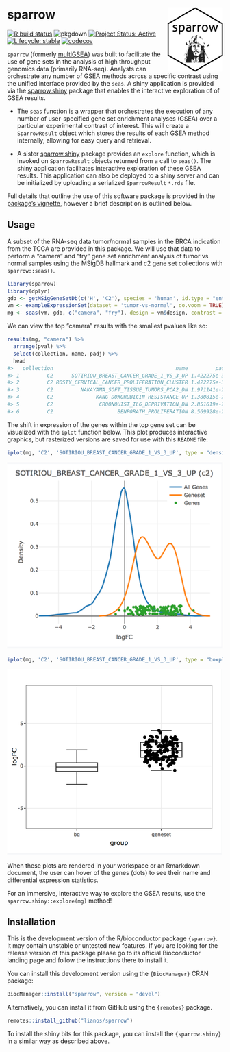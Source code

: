 
# sparrow <img src="man/figures/sparrow.png" height="150" align="right"/>

<!-- badges: start -->

[![R build
status](https://github.com/lianos/sparrow/workflows/R-CMD-check/badge.svg)](https://github.com/lianos/sparrow/actions)
![pkgdown](https://github.com/lianos/sparrow/workflows/pkgdown/badge.svg)
[![Project Status:
Active](https://www.repostatus.org/badges/latest/active.svg)](https://www.repostatus.org/#active)
[![Lifecycle:
stable](https://img.shields.io/badge/lifecycle-stable-brightgreen.svg)](https://www.tidyverse.org/lifecycle/#stable)
[![codecov](https://codecov.io/gh/lianos/sparrow/branch/develop/graph/badge.svg)](https://codecov.io/gh/lianos/sparrow)
<!-- badges: end -->

`sparrow` (formerly [multiGSEA](https://github.com/lianos/multiGSEA))
was built to facilitate the use of gene sets in the analysis of high
throughput genomics data (primarily RNA-seq). Analysts can orchestrate
any number of GSEA methods across a specific contrast using the unified
interface provided by the `seas`. A shiny application is provided via
the [sparrow.shiny](https://github.com/lianos/sparrow.shiny) package
that enables the interactive exploration of of GSEA results.

-   The `seas` function is a wrapper that orchestrates the execution of
    any number of user-specified gene set enrichment analyses (GSEA)
    over a particular experimental contrast of interest. This will
    create a `SparrowResult` object which stores the results of each
    GSEA method internally, allowing for easy query and retrieval.

-   A sister [sparrow.shiny](https://github.com/lianos/sparrow.shiny)
    package provides an `explore` function, which is invoked on
    `SparrowResult` objects returned from a call to `seas()`. The shiny
    application facilitates interactive exploration of these GSEA
    results. This application can also be deployed to a shiny server and
    can be initialized by uploading a serialized `SparrowResult` `*.rds`
    file.

Full details that outline the use of this software package is provided
in the [package’s
vignette](https://lianos.github.io/sparrow/articles/sparrow.html),
however a brief description is outlined below.

## Usage

A subset of the RNA-seq data tumor/normal samples in the BRCA indication
from the TCGA are provided in this package. We will use that data to
perform a “camera” and “fry” gene set enrichment analysis of tumor vs
normal samples using the MSigDB hallmark and c2 gene set collections
with `sparrow::seas()`.

``` r
library(sparrow)
library(dplyr)
gdb <- getMSigGeneSetDb(c('H', 'C2'), species = 'human', id.type = "entrez")
vm <- exampleExpressionSet(dataset = 'tumor-vs-normal', do.voom = TRUE)
mg <- seas(vm, gdb, c("camera", "fry"), design = vm$design, contrast = "tumor")
```

We can view the top “camera” results with the smallest pvalues like so:

``` r
results(mg, "camera") %>%
  arrange(pval) %>%
  select(collection, name, padj) %>%
  head
#>   collection                                        name         padj
#> 1         C2      SOTIRIOU_BREAST_CANCER_GRADE_1_VS_3_UP 1.422275e-36
#> 2         C2 ROSTY_CERVICAL_CANCER_PROLIFERATION_CLUSTER 1.422275e-36
#> 3         C2         NAKAYAMA_SOFT_TISSUE_TUMORS_PCA2_DN 1.971141e-23
#> 4         C2              KANG_DOXORUBICIN_RESISTANCE_UP 1.380815e-22
#> 5         C2               CROONQUIST_IL6_DEPRIVATION_DN 2.851619e-22
#> 6         C2                     BENPORATH_PROLIFERATION 8.569928e-22
```

The shift in expression of the genes within the top gene set can be
visualized with the `iplot` function below. This plot produces
interactive graphics, but rasterized versions are saved for use with
this `README` file:

``` r
iplot(mg, 'C2', 'SOTIRIOU_BREAST_CANCER_GRADE_1_VS_3_UP', type = "density")
```

<img src="man/figures/README_iplot_density.png" />

``` r
iplot(mg, 'C2', 'SOTIRIOU_BREAST_CANCER_GRADE_1_VS_3_UP', type = "boxplot")
```

<img src="man/figures/README_iplot_boxplot.png" />

When these plots are rendered in your workspace or an Rmarkdown
document, the user can hover of the genes (dots) to see their name and
differential expression statistics.

For an immersive, interactive way to explore the GSEA results, use the
`sparrow.shiny::explore(mg)` method!

## Installation

This is the development version of the R/bioconductor package
`{sparrow}`. It may contain unstable or untested new features. If you
are looking for the release version of this package please go to its
official Bioconductor landing page and follow the instructions there to
install it.

You can install this development version using the `{BiocManager}` CRAN
package:

``` r
BiocManager::install("sparrow", version = "devel")
```

Alternatively, you can install it from GitHub using the `{remotes}`
package.

``` r
remotes::install_github("lianos/sparrow")
```

To install the shiny bits for this package, you can install the
`{sparrow.shiny}` in a similar way as described above.
